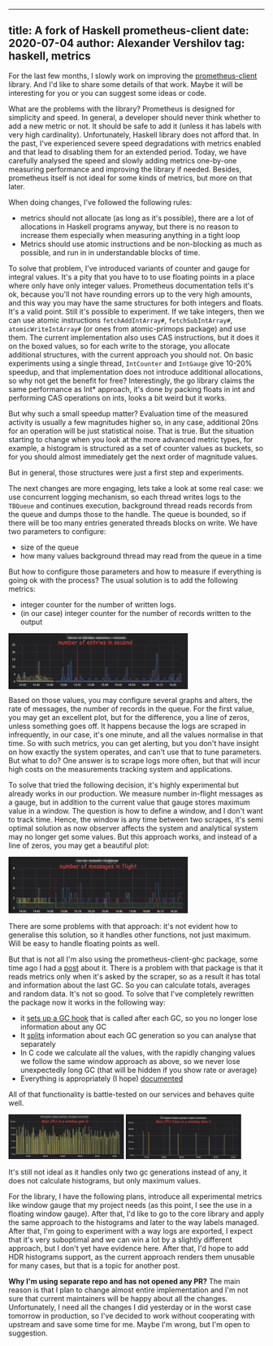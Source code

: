 ----
title: A fork of Haskell prometheus-client
date: 2020-07-04
author: Alexander Vershilov
tag: haskell, metrics
----

For the last few months, I slowly work on improving the [prometheus-client](https://github.com/qnikst/prometheus-haskell) library.
And I'd like to share some details of that work. Maybe it will be interesting for
you or you can suggest some ideas or code.

What are the problems with the library? Prometheus is designed for simplicity and speed.
In general, a developer should never think whether to add a new metric or not.
It should be safe to add it (unless it has labels with very high cardinality).
Unfortunately, Haskell library does not afford that.
In the past, I've experienced severe speed degradations with metrics enabled and
that lead to disabling them for an extended period. Today, we have carefully analysed the
speed and slowly adding metrics one-by-one measuring performance and improving the library if needed.
Besides, prometheus itself is not ideal for some kinds of metrics, but more on that later.

When doing changes, I've followed the following rules:

   * metrics should not allocate (as long as it's possible),  there are a lot of allocations in Haskell programs anyway, 
     but there is no reason to increase them especially when measuring anything in a tight loop
   * Metrics should use atomic instructions and be non-blocking as much as possible, and run in in understandable blocks of time.

To solve that problem, I've introduced variants of counter and gauge for integral values.
It's a pity that you have to to use floating points in a place where only have only integer values.
Prometheus documentation tells it's ok, because you'll not have rounding errors up to the very high amounts,
and this way you may have the same structures for both integers and floats. It's a valid point.
Still it's possible to experiment. If we take integers, then we can use atomic instructions
`fetchAddIntArray#`, `fetchSubIntArray#`, `atomicWriteIntArray#` (or ones from atomic-primops package) and use them.
The current implementation also uses CAS instructions, but it does it on the boxed values, so for each write to the storage,
you allocate additional structures, with the current approach you should not. On basic experiments using a single thread,
`IntCounter` and `IntGauge` give 10-20% speedup, and that implementation does not introduce additional allocations,
so why not get the benefit for free? Interestingly, the go library claims the same performance as Int\* approach,
it's done by packing floats in int and performing CAS operations on ints, looks a bit weird but it works.

But why such a small speedup matter? Evaluation time of the measured activity is usually a few magnitudes
higher so, in any case, additional 20ns for an operation will be just statistical noise. That is true.
But the situation starting to change when you look at the more advanced metric types, for example,
a histogram is structured as a set of counter values as buckets, so for you should almost
immediately get the next order of magnitude values.

But in general, those structures were just a first step and experiments. 

The next changes are more engaging, lets take a look at some real case: we use concurrent
logging mechanism, so each thread writes logs to the `TBQueue` and continues execution,
background thread reads records from the queue and dumps those to the handle.
The queue is bounded, so if there will be too many entries generated threads blocks on write.
We have two parameters to configure:

   * size of the queue
   * how many values background thread may read from the  queue in a time

But how to configure those parameters and how to measure if everything is going ok with the process?
The usual solution is to add the following metrics:

   * integer counter for the number of written logs.
   * (in our case) integer counter for the number of records written to the output


<div style="margin: 10px 0;"><img src="../images/2020-07-04/1.png" width="70%" style="inline"/></div>
Based on those values, you may configure several graphs and alters, the rate of messages,
the number of records in the queue. For the first value, you may get an excellent plot,
but for the difference, you a line of zeros, unless something goes off. It happens because
the logs are scraped in infrequently, in our case, it's one minute, and all the values normalise
in that time. So with such metrics, you can get alerting, but you don't have insight on how exactly
the system operates, and can't use that to tune parameters. But what to do?
One answer is to scrape logs more often, but that will incur high costs on the measurements tracking system and applications. 

To solve that tried the following decision, it's highly experimental but already works in our production.
We measure number in-flight messages as a gauge, but in addition to the current value that gauge stores maximum value in a window.
The question is how to define a window, and I don't want to track time.
Hence, the window is any time between two scrapes, it's semi optimal solution as now observer affects
the system and analytical system may no longer get some values. But this approach works, and instead of a line of zeros, you may get a beautiful plot:

<div style="margin: 10px 0;"><img src="../images/2020-07-04/2.png" width="70%" style="inline"/></div>


There are some problems with that approach:
it's not evident how to generalise this solution, so it handles other functions, not just maximum. Will be easy to handle floating points as well.

But that is not all I'm also using the prometheus-client-ghc package, some time ago I had a [post](https://qnikst.github.io/posts/2018-09-29-metrics-haskell.htm) about it.
There is a problem with that package is that it reads metrics only when it's asked by the scraper,
so as a result it has total and information about the last GC. So you can calculate totals, averages and random data.
It's not so good. To solve that I've completely rewritten the package now it works in the following way:

   * it [sets up a GC hook](https://github.com/qnikst/prometheus-haskell/blob/master/prometheus-metrics-ghc/cbits/gc_extra_hook.c#L105-L110) that is called after each GC, so you no longer lose information about any GC
   * It [splits](https://github.com/qnikst/prometheus-haskell/blob/master/prometheus-metrics-ghc/cbits/gc_extra_hook.c#L36) information about each GC generation so you can analyse that separately
   * In C code we calculate all the values, with the rapidly changing values we follow the same window approach as above, so we never lose unexpectedly long GC (that will be hidden if you show rate or average)
   * Everything is appropriately (I hope) [documented](https://github.com/qnikst/prometheus-haskell/tree/master/prometheus-metrics-ghc#ghc-prometheurs-metrics)

All of that functionality is battle-tested on our services and behaves quite well.

<div style="margin: 10px 0;"><img src="../images/2020-07-04/3.png" width="45%" style="inline"/> <img src="../images/2020-07-04/4.png" width="45%" style="inline"/></div>

It's still not ideal as it handles only two gc generations instead of any, it does not
calculate histograms, but only maximum values.

For the library, I have the following plans, introduce all experimental metrics like window
gauge that my project needs (as this point, I see the use in a floating window gauge).
After that, I'd like to go to the core library and apply the same approach to the
histograms and later to the way labels managed. After that, I'm going to experiment
with a way logs are exported, I expect that it's very suboptimal and we can win a
lot by a slightly different approach, but I don't yet have evidence here.
After that, I'd hope to add HDR histograms support, as the current approach
renders them unusable for many cases, but that is a topic for another post.

**Why I'm using separate repo and has not opened any PR?**
The main reason is that I plan to change almost entire implementation and
I'm not sure that current maintainers will be happy about all the changes.
Unfortunately, I need all the changes I did yesterday or in the worst case tomorrow in production,
so I've decided to work without cooperating with upstream and save some time for me.
Maybe I'm wrong, but I'm open to suggestion.


